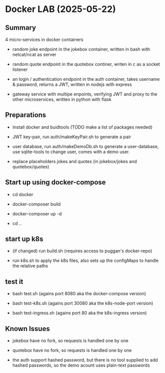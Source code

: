 # Docker LAB (2025-05-22)

## Summary

4 micro-services in docker containers

* random joke endpoint in the jokebox container, written in bash with netcat/ncat as server

* random quote endpoint in the quotebox continer, writen in c as a socket listener

* an login / authentication endpoint in the auth container, takes username & password, returns a JWT, written in nodejs with express

* gateway service with multipe enpoints, verifying JWT and proxy to the other microservices, written in python with flask

## Preparations

* Install docker and buidtools (TODO make a list of packages needed)

* JWT key-pair, run auth/makeKeyPair.sh to generate a pair

* user database, run auth/makeDemoDb.sh to generate a user-database, use sqlite-tools to change user, comes with a demo user.

* replace placeholders jokes and quotes (in jokebox/jokes and quotebox/quotes)

## Start up using docker-compose

* cd docker

* docker-composer build

* docker-composer up -d

* cd ..

## start up k8s

* (if changed) run build.sh (requires access to puggan's docker-repo)

* run k8s.sh to apply the k8s files, also sets up the configMaps to handle the relative paths

## test it

* bash test.sh (agains port 8080 aka the docker-compose version)

* bash test-k8s.sh (agains port 30080 aka the k8s-node-port version)

* bash test-ingress.sh (agains port 80 aka the k8s-ingress version)

## Known Issues

* jokebox have no fork, so requests is handled one by one

* quotebox have no fork, so requests is handled one by one

* the auth support hashed password, but there is no tool supplied to add hashed passwords, so the demo acount uses plain-text passwords
